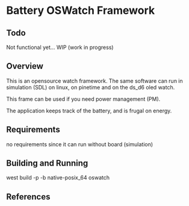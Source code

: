 # Battery OSWatch Framework

## Todo

Not functional yet…
WIP (work in progress)

## Overview

This is an opensource watch framework.
The same software can run in simulation (SDL) on linux, on pinetime and on the ds_d6 oled watch.

This frame can be used if you need power management (PM).

The application keeps track of the battery, and is frugal on energy.

## Requirements

no requirements since it can run without board (simulation)

## Building and Running

west build -p -b  native-posix_64 oswatch

## References
